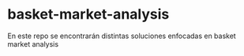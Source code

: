 # basket-market-analysis
En este repo se encontrarán distintas soluciones enfocadas en basket market analysis
